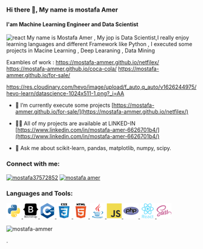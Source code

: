 ### Hi there 👋, My name is mostafa Amer
#### I'am Machine Learning Engineer and Data Scientist
<!-- ![68747470733a2f2f747261626579612e636f6d2f77702d636f6e74656e742f75706c6f6164732f323032302f30392f66696e2d627261696e322d312e676966](https://user-images.githubusercontent.com/73859325/230726030-83096f86-a928-4679-9377-5a85a4b6abeb.gif) -->


<img src="https://user-images.githubusercontent.com/73859325/230726030-83096f86-a928-4679-9377-5a85a4b6abeb.gif" alt="react" width="40" height="40"/>
My name is Mostafa Amer , My jop is Data Scientist,I really enjoy learning languages and different Framework like Python , I executed some projects in 
Macine Learning , Deep Learaning , Data Mining

Exambles of work :
https://mostafa-ammer.github.io/netfilex/
https://mostafa-ammer.github.io/coca-cola/
https://mostafa-ammer.github.io/for-sale/


https://res.cloudinary.com/hevo/image/upload/f_auto,q_auto/v1626244975/hevo-learn/datascience-1024x511-1.png?_i=AA


- 🔭 I’m currently execute some projects [https://mostafa-ammer.github.io/for-sale/](https://mostafa-ammer.github.io/netfilex/)

- 👨‍💻 All of my projects are available at LINKED-IN [https://www.linkedin.com/in/mostafa-amer-6626701b4/](https://www.linkedin.com/in/mostafa-amer-6626701b4/)

- 💬 Ask me about  scikit-learn, pandas, matplotlib, numpy, scipy.

<h3 align="left">Connect with me:</h3>
<p align="left">
<a href="https://twitter.com/mostafa37572852" target="blank"><img align="center" src="https://raw.githubusercontent.com/rahuldkjain/github-profile-readme-generator/master/src/images/icons/Social/twitter.svg" alt="mostafa37572852" height="30" width="40" /></a>
<a href="https://linkedin.com/in/mostafa amer" target="blank"><img align="center" src="https://raw.githubusercontent.com/rahuldkjain/github-profile-readme-generator/master/src/images/icons/Social/linked-in-alt.svg" alt="mostafa amer" height="30" width="40" /></a>
</p>

<h3 align="left">Languages and Tools:</h3>
<p align="left"> 
  <a href="https://getbootstrap.com" target="_blank" rel="noreferrer">
  <img src="https://raw.githubusercontent.com/devicons/devicon/master/icons/python/python-original.svg" alt="bootstrap" width="40" height="40"/> </a> 
  <a href="https://www.w3schools.com/cpp/" target="_blank" rel="noreferrer"> 
  <img src="https://raw.githubusercontent.com/devicons/devicon/master/icons/bootstrap/bootstrap-plain-wordmark.svg" alt="bootstrap" width="40" height="40"/> </a> <a href="https://www.w3schools.com/cpp/" target="_blank" rel="noreferrer"> <img src="https://raw.githubusercontent.com/devicons/devicon/master/icons/cplusplus/cplusplus-original.svg" alt="cplusplus" width="40" height="40"/> </a> <a href="https://www.w3schools.com/css/" target="_blank" rel="noreferrer"> <img src="https://raw.githubusercontent.com/devicons/devicon/master/icons/css3/css3-original-wordmark.svg" alt="css3" width="40" height="40"/> </a> <a href="https://www.w3.org/html/" target="_blank" rel="noreferrer"> <img src="https://raw.githubusercontent.com/devicons/devicon/master/icons/html5/html5-original-wordmark.svg" alt="html5" width="40" height="40"/> </a> <a href="https://www.java.com" target="_blank" rel="noreferrer"> <img src="https://raw.githubusercontent.com/devicons/devicon/master/icons/java/java-original.svg" alt="java" width="40" height="40"/> </a> <a href="https://developer.mozilla.org/en-US/docs/Web/JavaScript" target="_blank" rel="noreferrer"> <img src="https://raw.githubusercontent.com/devicons/devicon/master/icons/javascript/javascript-original.svg" alt="javascript" width="40" height="40"/> </a> <a href="https://www.php.net" target="_blank" rel="noreferrer"> <img src="https://raw.githubusercontent.com/devicons/devicon/master/icons/php/php-original.svg" alt="php" width="40" height="40"/> </a> <a href="https://reactjs.org/" target="_blank" rel="noreferrer"> <img src="https://raw.githubusercontent.com/devicons/devicon/master/icons/react/react-original-wordmark.svg" alt="react" width="40" height="40"/> </a> <a href="https://sass-lang.com" target="_blank" rel="noreferrer"> <img src="https://raw.githubusercontent.com/devicons/devicon/master/icons/sass/sass-original.svg" alt="sass" width="40" height="40"/> </a> </p>

<p><img align="center" src="https://github-readme-stats.vercel.app/api/top-langs?username=mostafa-ammer&show_icons=true&locale=en&layout=compact" alt="mostafa-ammer" /></p>





. 




